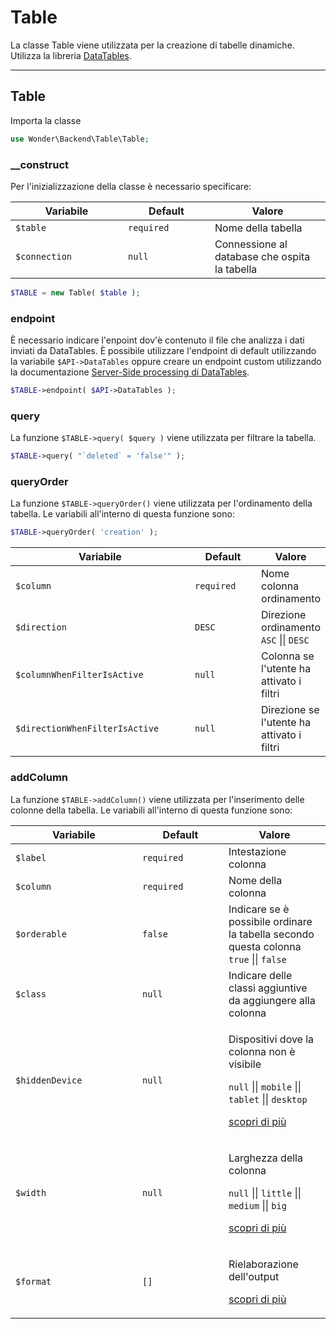 # Table

La classe Table viene utilizzata per la creazione di tabelle dinamiche. Utilizza la libreria [DataTables](https://datatables.net/).

***

## Table

Importa la classe

```php
use Wonder\Backend\Table\Table;
```

### \_\_construct

Per l'inizializzazione della classe è necessario specificare:

<table><thead><tr><th width="164">Variabile</th><th width="123">Default</th><th>Valore</th></tr></thead><tbody><tr><td><code>$table</code></td><td><code>required</code></td><td>Nome della tabella</td></tr><tr><td><code>$connection</code></td><td><code>null</code></td><td>Connessione al database che ospita la tabella</td></tr></tbody></table>

```php
$TABLE = new Table( $table );
```

### endpoint

È necessario indicare l'enpoint dov'è contenuto il file che analizza i dati inviati da DataTables. È possibile utilizzare l'endpoint di default utilizzando la variabile `$API->DataTables` oppure creare un endpoint custom utilizzando la documentazione [Server-Side processing di DataTables](https://datatables.net/examples/data_sources/server_side.html).

```php
$TABLE->endpoint( $API->DataTables );
```

### query

La funzione `$TABLE->query( $query )` viene utilizzata per filtrare la tabella.

```php
$TABLE->query( "`deleted` = 'false'" );
```

### queryOrder

La funzione `$TABLE->queryOrder()` viene utilizzata per l'ordinamento della tabella. Le variabili all'interno di questa funzione sono:

```php
$TABLE->queryOrder( 'creation' );
```

<table><thead><tr><th width="327">Variabile</th><th width="123">Default</th><th>Valore</th></tr></thead><tbody><tr><td><code>$column</code></td><td><code>required</code></td><td>Nome colonna ordinamento</td></tr><tr><td><code>$direction</code></td><td><code>DESC</code></td><td>Direzione ordinamento <code>ASC</code> || <code>DESC</code></td></tr><tr><td><code>$columnWhenFilterIsActive</code></td><td><code>null</code></td><td>Colonna se l'utente ha attivato i filtri</td></tr><tr><td><code>$directionWhenFilterIsActive</code></td><td><code>null</code></td><td>Direzione se l'utente ha attivato i filtri</td></tr></tbody></table>

### addColumn

La funzione `$TABLE->addColumn()` viene utilizzata per l'inserimento delle colonne della tabella. Le variabili all'interno di questa funzione sono:

<table><thead><tr><th width="187">Variabile</th><th width="122">Default</th><th>Valore</th></tr></thead><tbody><tr><td><code>$label</code></td><td><code>required</code></td><td>Intestazione colonna</td></tr><tr><td><code>$column</code></td><td><code>required</code></td><td>Nome della colonna</td></tr><tr><td><code>$orderable</code></td><td><code>false</code></td><td>Indicare se è possibile ordinare la tabella secondo questa colonna <code>true</code> || <code>false</code></td></tr><tr><td><code>$class</code></td><td><code>null</code></td><td>Indicare delle classi aggiuntive da aggiungere alla colonna</td></tr><tr><td><code>$hiddenDevice</code></td><td><code>null</code></td><td><p>Dispositivi dove la colonna non è visibile</p><p><code>null</code> || <code>mobile</code> || <code>tablet</code> || <code>desktop</code> </p><p><a href="../../app/specifiche/variabili/classe-table/addcolumn/hiddendevice.md">scopri di più</a></p></td></tr><tr><td><code>$width</code></td><td><code>null</code></td><td><p>Larghezza della colonna</p><p><code>null</code> || <code>little</code> || <code>medium</code> || <code>big</code>  </p><p><a href="../../app/specifiche/variabili/classe-table/addcolumn/width.md">scopri di più</a></p></td></tr><tr><td><code>$format</code></td><td><code>[]</code></td><td><p>Rielaborazione dell'output </p><p><a href="../../app/specifiche/variabili/classe-table/addcolumn/format.md">scopri di più</a></p></td></tr></tbody></table>

